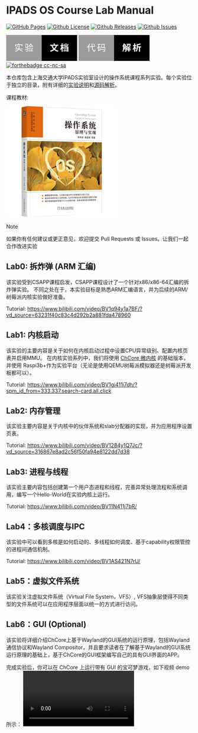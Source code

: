 # IPADS OS Course Lab Manual

[![GitHub Pages](https://github.com/SJTU-IPADS/OS-Course-Lab/actions/workflows/github-pages.yml/badge.svg)](https://sjtu-ipads.github.io/OS-Course-Lab/)
[![Github License](https://img.shields.io/github/license/SJTU-IPADS/OS-Course-Lab)](https://github.com/SJTU-IPADS/OS-Course-Lab/blob/main/LICENSE)
[![Github Releases](https://img.shields.io/github/v/release/SJTU-IPADS/OS-Course-Lab)](https://github.com/SJTU-IPADS/OS-Course-Lab/releases/latest)
[![Github Issues](https://img.shields.io/github/issues/SJTU-IPADS/OS-Course-Lab)](https://github.com/SJTU-IPADS/OS-Course-Lab/issues)

[![forthebadge lab](Assets/lab.svg)](https://sjtu-ipads.github.io/OS-Course-Lab/)
[![forthebadge source code](Assets/source.svg)](https://sjtu-ipads.github.io/OS-Course-Lab/Appendix/source-code/Lab1/booting.html)
[![forthebadge cc-nc-sa](http://ForTheBadge.com/images/badges/cc-nc-sa.svg)](https://creativecommons.org/licenses/by-nc-sa/4.0)

本仓库包含上海交通大学IPADS实验室设计的操作系统课程系列实验。每个实验位于独立的目录，附有详细的[实验说明](https://sjtu-ipads.github.io/OS-Course-Lab/)和[源码解析](https://sjtu-ipads.github.io/OS-Course-Lab/Appendix/source-code/Lab1/booting.html)。

课程教材:

<img src="Assets/os-book.jpeg" alt="The course textbook" style="width:300px;height:300px;">

> [!NOTE]
> 如果你有任何建议或更正意见，欢迎提交 Pull Requests 或 Issues。让我们一起合作改进实验

## Lab0: 拆炸弹 (ARM 汇编)

该实验受到CSAPP课程启发，CSAPP课程设计了一个针对x86/x86-64汇编的拆炸弹实验。
不同之处在于，本实验目标是熟悉ARM汇编语言，并为后续的ARM/树莓派内核实验做好准备。

Tutorial: <https://www.bilibili.com/video/BV1q94y1a7BF/?vd_source=63231f40c83c4d292b2a881fda478960>

## Lab1: 内核启动

该实验的主要内容是关于如何在内核启动过程中设置CPU异常级别、配置内核页表并启用MMU。
在内核实验系列中，我们将使用 [ChCore 微内核](https://www.usenix.org/conference/atc20/presentation/gu) 的基础版本，并使用 Raspi3b+作为实验平台（无论是使用QEMU树莓派模拟器还是树莓派开发板都可以）。

Tutorial: <https://www.bilibili.com/video/BV1gj411i7dh/?spm_id_from=333.337.search-card.all.click>

## Lab2: 内存管理

该实验主要内容是关于内核中的伙伴系统和slab分配器的实现，并为应用程序设置页表。

Tutorial: <https://www.bilibili.com/video/BV1284y1Q7Jc/?vd_source=316867e8ad2c56f50fa94e8122dd7d38>

## Lab3: 进程与线程

该实验主要内容包括创建第一个用户态进程和线程，完善异常处理流程和系统调用，编写一个Hello-World在实验内核上运行。

Tutorial: <https://www.bilibili.com/video/BV11N411j7bR/>

## Lab4：多核调度与IPC

该实验中可以看到多核是如何启动的、多线程如何调度、基于capability权限管控的进程间通信机制。

Tutorial: <https://www.bilibili.com/video/BV1AS421N7rU/>

## Lab5：虚拟文件系统

该实验关注虚拟文件系统（Virtual File System，VFS）, VFS抽象层使得不同类型的文件系统可以在应用程序层面以统一的方式进行访问。

## Lab6：GUI (Optional)

该实验将详细介绍ChCore上基于Wayland的GUI系统的运行原理，包括Wayland通信协议和Wayland Compositor，并且要求读者在了解基于Wayland的GUI系统运行原理的基础上，基于ChCore的GUI框架编写自己的具有GUI界面的APP。

完成实验后，你可以在 ChCore 上运行带有 GUI 的宝可梦游戏，如下视频 demo 所示：
![ChCore微内核实验：从上电运行到启动游戏](./Pages/Assets/ChCoreGUI.mp4)